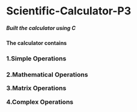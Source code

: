# Scientific-Calculator-P3
<h5>Built the calculator using C<h5> 

<p><h4>The calculator contains<h4>
<p><h3>1.Simple Operations<h3><p>
<p>2.Mathematical Operations<p>
<p>3.Matrix Operations<p>
<p>4.Complex Operations<p>
